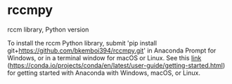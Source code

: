 # rccmpy
rccm library, Python version

To install the rccm Python library, submit 'pip install git+https://github.com/bkemboi394/rccmpy.git' in Anaconda Prompt for Windows, or in a terminal window for macOS or Linux. See this [link](https://conda.io/projects/conda/en/latest/user-guide/getting-started.html) (https://conda.io/projects/conda/en/latest/user-guide/getting-started.html) for getting started with Anaconda with Windows, macOS, or Linux.


